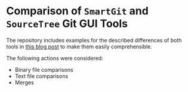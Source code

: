 # Comparison of `SmartGit` and `SourceTree` Git GUI Tools

The repository includes examples for the described differences of both tools in [this blog post](http://blog.philippneugebauer.net/comparison-of-smartgit-and-sourcetree/) to make them easily comprehensible.

The following actions were considered:
  - Binary file comparisons
  - Text file comparisons
  - Merges
